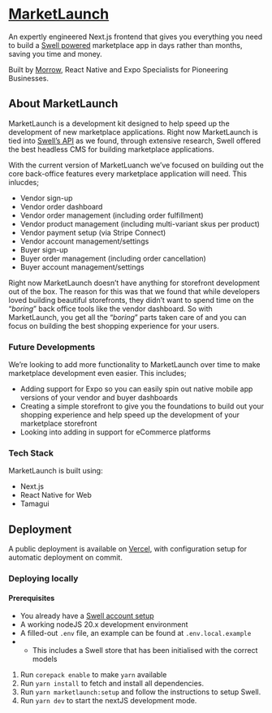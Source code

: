 # [MarketLaunch](https://www.marketlaunch.app/)

An expertly engineered Next.js frontend that gives you everything you need to build a [Swell powered](https://swell.is?utm_source=marketlaunch-github) marketplace app in days rather than months, saving you time and money.

Built by [Morrow](https://www.themorrow.digital/), React Native and Expo Specialists for Pioneering Businesses.

## About MarketLaunch
MarketLaunch is a development kit designed to help speed up the development of new marketplace applications. Right now MarketLaunch is tied into [Swell’s API](https://developers.swell.is/guides/quickstart-guide) as we found, through extensive research, Swell offered the best headless CMS for building marketplace applications. 

With the current version of MarketLuanch we’ve focused on building out the core back-office features every marketplace application will need. This inlucdes;
- Vendor sign-up
- Vendor order dashboard
- Vendor order management  (including order fulfillment)
- Vendor product management (including multi-variant skus per product)
- Vendor payment setup (via Stripe Connect)
- Vendor account management/settings
- Buyer sign-up
- Buyer order management (including order cancellation)
- Buyer account management/settings

Right now MarketLaunch doesn’t have anything for storefront development out of the box. The reason for this was that we found that while developers loved building beautiful storefronts, they didn’t want to spend time on the “_boring_” back office tools like the vendor dashboard. So with MarketLaunch, you get all the “_boring_” parts taken care of and you can focus on building the best shopping experience for your users. 

### Future Developments
We’re looking to add more functionality to MarketLaunch over time to make marketplace development even easier. This includes;
- Adding support for Expo so you can easily spin out native mobile app versions of your vendor and buyer dashboards
- Creating a simple storefront to give you the foundations to build out your shopping experience and help speed up the development of your marketplace storefront 
- Looking into adding in support for eCommerce platforms 

### Tech Stack
MarketLaunch is built using:
- Next.js
- React Native for Web
- Tamagui

## Deployment

A public deployment is available on [Vercel](https://market-launch.vercel.app/), with configuration setup for automatic deployment on commit.

### Deploying locally

#### Prerequisites

- You already have a [Swell account setup](https://swell.store/signup?utm_source=marketlaunch-github)
- A working nodeJS 20.x development environment
- A filled-out `.env` file, an example can be found at `.env.local.example`
- - This includes a Swell store that has been initialised with the correct models

1. Run `corepack enable` to make `yarn` available
2. Run `yarn install` to fetch and install all dependencies.
3. Run `yarn marketlaunch:setup` and follow the instructions to setup Swell.
4. Run `yarn dev` to start the nextJS development mode.
